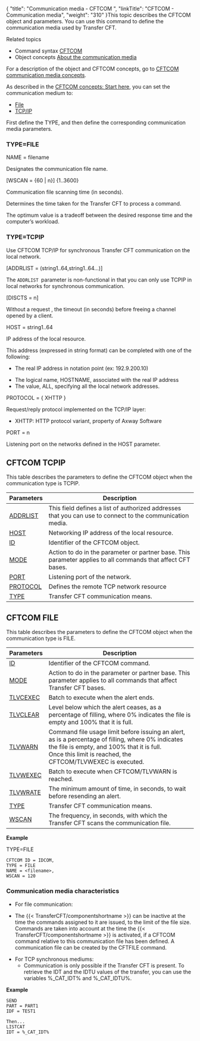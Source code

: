{
    "title": "Communication media - CFTCOM  ",
    "linkTitle": "CFTCOM &#45; Communication media",
    "weight": "310"
}This topic describes the CFTCOM object and parameters. You can use this
command to define the communication media used by Transfer CFT.

Related
topics

-   Command syntax
    [CFTCOM](../../../command_summary#CFTCOM)
-   Object concepts
    [About the
    communication media](../../../../admin_intro/admin_config_commands/communication_media_concepts)

For a description of the object and CFTCOM concepts, go to [CFTCOM
communication media concepts](../../../../admin_intro/admin_config_commands/communication_media_concepts).

As described in the [CFTCOM
concepts: Start here](../../../../admin_intro/admin_config_commands/communication_media_concepts), you can set the communication medium to:

-   [File](#TYPE=FILE)
-   [TCP/IP](#TYPE=TCPIP)

First define the TYPE, and then define the corresponding communication media parameters.

<span id="TYPE=FILE"></span>

### TYPE=FILE

NAME = filename

Designates the communication file name.  

\[WSCAN = {60
| n}\] {1..3600}

Communication file scanning time (in seconds).

Determines the time taken for the Transfer CFT
to process a command.

The optimum value is a tradeoff between the desired
response time and the computer’s workload.

<span id="TYPE=TCPIP"></span>

### TYPE=TCPIP

Use CFTCOM TCP/IP for synchronous Transfer CFT communication on the local network.

\[ADDRLIST = (string1..64,string1..64…)\]

The `ADDRLIST `parameter is non-functional in that you can only use TCPIP in local networks for synchronous communication.

\[DISCTS = n\]

Without a request , the timeout (in seconds) before
freeing a channel opened by a client.

HOST = string1..64

IP address of the local resource.

This address (expressed in string format) can be completed
with one of the following:

-   The real IP address
    in notation point (ex: 192.9.200.10)

<!-- -->

-   The logical name,
    HOSTNAME, associated with the real IP address
-   The value, ALL,
    specifying all the local network addresses.

PROTOCOL = { XHTTP }

Request/reply protocol implemented on the TCP/IP layer:

-   XHTTP: HTTP protocol
    variant, property of Axway Software

PORT = n

Listening port on the networks defined in the HOST
parameter.

<span id="Defining_CFTCOM_TCPIP"></span>

## CFTCOM TCPIP

This table describes the parameters to define the CFTCOM object when the communication
type is TCPIP.


| Parameters  | Description  |
| --- | --- |
|  <a href="../../../command_summary/parameter_intro/addrlist">ADDRLIST</a>  |  This field defines a list of authorized addresses that you can use to connect to the communication media.  |
|  <a href="../../../command_summary/parameter_intro/host">HOST</a>  |  Networking IP address of the local resource.  |
|  <a href="../../../command_summary/parameter_intro/id">ID</a>  |  Identifier of the CFTCOM object.  |
|  <a href="../../../command_summary/parameter_intro/mode">MODE</a>  |  Action to do in the parameter or partner base. This parameter applies to all commands that affect CFT bases.  |
|  <a href="../../../command_summary/parameter_intro/port">PORT</a>  |  Listening port of the network.  |
|  <a href="../../../command_summary/parameter_intro/protocol">PROTOCOL</a>  |  Defines the remote TCP network resource  |
|  <a href="../../../command_summary/parameter_intro/type">TYPE</a>  |  Transfer CFT communication means.  |


<span id="Defining_CFTCOM_FILE"></span>

## CFTCOM FILE

This table describes the parameters to define the CFTCOM object when the communication
type is FILE.


| Parameters  | Description  |
| --- | --- |
|  <a href="../../../command_summary/parameter_intro/id">ID</a>  |  Identifier of the CFTCOM command.  |
|  <a href="../../../command_summary/parameter_intro/mode">MODE</a>  |  Action to do in the parameter or partner base. This parameter applies to all commands that affect Transfer CFT bases.  |
| <a href="../../../command_summary/parameter_intro/tlvcexec">TLVCEXEC</a>  | Batch to execute when the alert ends.  |
| <a href="../../../command_summary/parameter_intro/tlvclear">TLVCLEAR</a>  |  Level below which the alert ceases, as a percentage of filling, where 0% indicates the file is empty and 100% that it is full.  |
| <a href="../../../command_summary/parameter_intro/tlvwarn">TLVWARN</a>  |  Command file usage limit before issuing an alert, as is a percentage of filling, where 0% indicates the file is empty, and 100% that it is full.<br/>Once this limit is reached, the CFTCOM/TLVWEXEC is executed.  |
| <a href="../../../command_summary/parameter_intro/tlvwexec">TLVWEXEC</a>  | Batch to execute when CFTCOM/TLVWARN is reached.  |
| <a href="../../../command_summary/parameter_intro/tlvwrate">TLVWRATE</a>  | The minimum amount of time, in seconds, to wait before resending an alert.  |
|  <a href="../../../command_summary/parameter_intro/type">TYPE</a>  |  Transfer CFT communication means.  |
|  <a href="../../../command_summary/parameter_intro/wscan">WSCAN</a>  |  The frequency, in seconds, with which the Transfer CFT scans the communication file.  |


**Example**

TYPE=FILE

```
CFTCOM ID = IDCOM,
TYPE = FILE
NAME = <filename>,
WSCAN = 120
```

### Communication media characteristics

-   For file communication:

<!-- -->

-   The  {{< TransferCFT/componentshortname >}} can be inactive at the time
    the commands assigned to it are issued, to the limit of the file size.
    Commands are taken into account at the time the {{< TransferCFT/componentshortname >}} is activated,
    if a CFTCOM command relative to this communication file has been defined.
    A communication file can be created by the CFTFILE command.

<!-- -->

-   For TCP synchronous
    mediums:
    -   Communication is only possible if the Transfer
        CFT is present.
        To retrieve the IDT and the IDTU values of the transfer, you can use the
        variables %\_CAT\_IDT% and %\_CAT\_IDTU%.

**Example**

```
SEND
PART = PART1
IDF = TEST1
 
Then...
LISTCAT
IDT = %_CAT_IDT%
```
